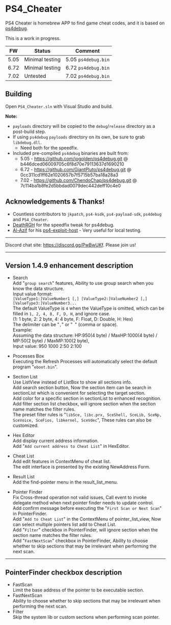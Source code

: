 PS4_Cheater
====

PS4 Cheater is homebrew APP to find game cheat codes, and it is based on [ps4debug](https://github.com/jogolden/ps4debug).

This is a work in progress.

|  FW  | Status          | Comment
|------|-----------------|--------------------
| 5.05 | Minimal testing | 5.05 `ps4debug.bin`
| 6.72 | Minimal testing | 6.72 `ps4debug.bin`
| 7.02 | Untested        | 7.02 `ps4debug.bin`

## Building

Open `PS4_Cheater.sln` with Visual Studio and build.

**Note:**
- `payloads` directory will be copied to the `debug`/`release` directory as a post-build step.
- If using `ps4debug` `payloads` directory on its own, be sure to grab `libdebug.dll`.
  - Need both for the speedfix.
- Included pre-compiled `ps4debug` binaries are built from:
  - 5.05 - https://github.com/jogolden/ps4debug.git @ b446dced06009705c6f8d70e79113637d1690210
  - 6.72 - https://github.com/GiantPluto/ps4debug.git @ 0cc311cd1ff62e1020657b7f5715b57ba18a28a3
  - 7.02 - https://github.com/ChendoChap/ps4debug.git @ 7c114ba1b8fe2d5bbdad0079dec442deff10c4e0

## Acknowledgements & Thanks!
- Countless contributors to `jkpatch`, `ps4-ksdk`, `ps4-payload-sdk`, `ps4debug` and `PS4_Cheater`.
- [DeathRGH](https://github.com/DeathRGH) for the speedfix tweak for ps4debug.
- [Al-Azif](https://github.com/Al-Azif) for his [ps4-exploit-host](https://github.com/Al-Azif/ps4-exploit-host) - Very useful for local testing.

---
Discord chat site: https://discord.gg/PwBwUKf.
Please join us!

---
Version 1.4.9 enhancement description
-------

* Search  
Add "`group search`" features, Ability to use group search when you know the data structure.  
Input value format:  
`[ValueType1:]ValueNumber1 [,] [ValueType2:]ValueNumber2 [,] [ValueType3:]ValueNumber3...`  
The default ValueType is `4` when the ValueType is omitted, which can be filled in `1, 2, 4, 8, F, D, H`, and ignore case.  
(1: 1 byte, 2: 2 byte, 4: 4 byte, F: Float, D: Double, H: Hex)  
The delimiter can be "`,`" or "` `" (comma or space).  
Example:  
Assuming the data structure: HP:950(4 byte) / MaxHP:1000(4 byte) / MP:50(2 byte) / MaxMP:100(2 byte),  
Input value: 950 1000 2:50 2:100  

* Processes Box  
Executing the Refresh Processes will automatically select the default program "`eboot.bin`".  

* Section List  
Use ListView instead of ListBox to show all sections info.  
Add search section button, Now the section item can be search in sectionList which is convenient for selecting the target section.  
Add color for a specific section in sectionList to enhanced recognition.  
Add filter section list checkbox, will ignore section when the section name matches the filter rules.  
The preset filter rules is "`libSce, libc.prx, SceShell, SceLib, SceNp, SceVoice, SceFios, libkernel, SceVdec`", These rules can also be customized.  

* Hex Editor  
Add display current address information.  
Add "`Add current address to Cheat List`" in HexEditor.  

* Cheat List  
Add edit features in ContextMenu of cheat list.  
The edit interface is presented by the existing NewAddress Form.  

* Result List  
Add the find-pointer menu in the result_list_menu.  

* Pointer Finder  
Fix Cross-thread operation not valid issues, Call event to invoke delegate method when next pointer finder needs to update control.  
Add confirm message before executing the "`First Scan or Next Scan`" in PointerFinder.  
Add "`Add to Cheat List`" in the ContextMenu of pointer_list_view, Now can select multiple pointers list add to Cheat List.  
Add "`Filter`" checkbox in PointerFinder, will ignore section when the section name matches the filter rules.  
Add "`FastNextScan`" checkbox in PointerFinder, Ability to choose whether to skip sections that may be irrelevant when performing the next scan.

---
PointerFinder checkbox description
-------

* FastScan  
Limit the base address of the pointer to be executable section.
* FastNextScan  
Ability to choose whether to skip sections that may be irrelevant when performing the next scan.
* Filter  
Skip the system lib or custom sections when performing scan pointer.
